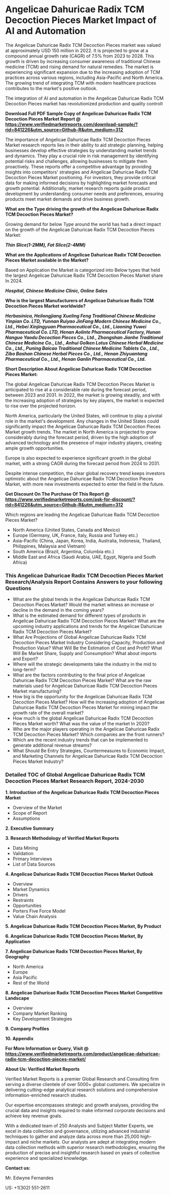 <meta name="title" content="Global Angelicae Dahuricae Radix TCM Decoction Pieces Market Impact of AI and Automation"><meta name="description" content="The Angelicae Dahuricae Radix TCM Decoction Pieces market was valued at approximately USD 150 million in 2022. It is projected to grow at a compound annual growth rate"><meta name="title" content="Angelicae Dahuricae Radix TCM Decoction Pieces Market Size, Share, Scope, Trends, Growth, Opportunities, Analysis, Forecast"><h1>Angelicae Dahuricae Radix TCM Decoction Pieces Market Impact of AI and Automation</h1><p>The Angelicae Dahuricae Radix TCM Decoction Pieces market was valued at approximately USD 150 million in 2022. It is projected to grow at a compound annual growth rate (CAGR) of 7.5% from 2023 to 2028. This growth is driven by increasing consumer awareness of traditional Chinese medicine (TCM) and rising demand for natural remedies. The market is experiencing significant expansion due to the increasing adoption of TCM practices across various regions, including Asia-Pacific and North America. The growing trend of integrating TCM with modern healthcare practices contributes to the market's positive outlook.</p><p>The integration of AI and automation in the Angelicae Dahuricae Radix TCM Decoction Pieces market has revolutionized production and quality controlt</p><p id="" class=""><strong>Download Full PDF Sample Copy of Angelicae Dahuricae Radix TCM Decoction Pieces Market Report @ <a href="https://www.verifiedmarketreports.com/download-sample/?rid=841226&utm_source=Github-R&utm_medium=312" target="_blank">https://www.verifiedmarketreports.com/download-sample/?rid=841226&utm_source=Github-R&utm_medium=312</a></strong></p><p>The importance of&nbsp;Angelicae Dahuricae Radix TCM Decoction Pieces Market research reports lies in their ability to aid strategic planning, helping businesses develop effective strategies by understanding market trends and dynamics. They play a crucial role in risk management by identifying potential risks and challenges, allowing businesses to mitigate them proactively. These reports offer a competitive advantage by providing insights into competitors' strategies and Angelicae Dahuricae Radix TCM Decoction Pieces Market positioning. For investors, they provide critical data for making informed decisions by highlighting market forecasts and growth potential. Additionally, market research reports guide product development by understanding consumer needs and preferences, ensuring products meet market demands and drive business growth.</p><p><strong>What are the&nbsp;Type driving the growth of the Angelicae Dahuricae Radix TCM Decoction Pieces Market?</strong></p><p id="" class="">Growing demand for below Type around the world has had a direct impact on the growth of the Angelicae Dahuricae Radix TCM Decoction Pieces Market:</p><em><strong>Thin Slice(1-2MM), Fat Slice(2-4MM)</strong></em></p><strong>What are the&nbsp;Applications&nbsp;of Angelicae Dahuricae Radix TCM Decoction Pieces Market available in the Market?</strong></p><p id="" class="">Based on Application the Market is categorized into Below types that held the largest Angelicae Dahuricae Radix TCM Decoction Pieces Market share In 2024.</p><em><strong>Hospital, Chinese Medicine Clinic, Online Sales</strong></em></p><strong>Who is the largest Manufacturers of Angelicae Dahuricae Radix TCM Decoction Pieces Market worldwide?</strong></p><p><em><strong>Herbasinica, Heilongjiang Xueling Feng Traditional Chinese Medicine Yinpian Co. LTD, Yunnan Ruiyao JinFang Modern Chinese Medicine Co., Ltd., Hebei Xinjingyuan Pharmaceutical Co., Ltd., Liaoning Yuwei Pharmaceutical Co. LTD, Henan Aolinte Pharmaceutical Factory, Hunan Nanguo Yaodu Decoction Pieces Co., Ltd., Zhongshan Jianhe Traditional Chinese Medicine Co., Ltd., Anhui Golken Lotus Chinese Herbal Medicine Co., Ltd., Puning Baicao Traditional Chinese Medicine Tablets Co., Ltd., Zibo Bashan Chinese Herbal Pieces Co., Ltd., Henan Zhiyuantang Pharmaceutical Co., Ltd., Henan Ganlin Pharmaceutical Co., Ltd.</strong></em></p><p id="" class=""><strong>Short Description About Angelicae Dahuricae Radix TCM Decoction Pieces Market:</strong></p><p>The global Angelicae Dahuricae Radix TCM Decoction Pieces Market is anticipated to rise at a considerable rate during the forecast period, between 2023 and 2031. In 2022, the market is growing steadily, and with the increasing adoption of strategies by key players, the market is expected to rise over the projected horizon.</p><p>North America, particularly the United States, will continue to play a pivotal role in the market's development. Any changes in the United States could significantly impact the Angelicae Dahuricae Radix TCM Decoction Pieces Market growth trends. The market in North America is projected to grow considerably during the forecast period, driven by the high adoption of advanced technology and the presence of major industry players, creating ample growth opportunities.</p><p>Europe is also expected to experience significant growth in the global market, with a strong CAGR during the forecast period from 2024 to 2031.</p><p>Despite intense competition, the clear global recovery trend keeps investors optimistic about the Angelicae Dahuricae Radix TCM Decoction Pieces Market, with more new investments expected to enter the field in the future.</p><p id="" class=""><strong>Get Discount On The Purchase Of This Report @ <a href="https://www.verifiedmarketreports.com/ask-for-discount/?rid=841226&utm_source=Github-R&utm_medium=312" target="_blank">https://www.verifiedmarketreports.com/ask-for-discount/?rid=841226&utm_source=Github-R&utm_medium=312</a></strong></p>Which regions are leading the Angelicae Dahuricae Radix TCM Decoction Pieces Market?</p><ul><li>North America (United States, Canada and Mexico)</li><li>Europe (Germany, UK, France, Italy, Russia and Turkey etc.)</li><li>Asia-Pacific (China, Japan, Korea, India, Australia, Indonesia, Thailand, Philippines, Malaysia and Vietnam)</li><li>South America (Brazil, Argentina, Columbia etc.)</li><li>Middle East and Africa (Saudi Arabia, UAE, Egypt, Nigeria and South Africa)</li></ul><h3 id="" class="">This Angelicae Dahuricae Radix TCM Decoction Pieces Market Research/Analysis Report Contains Answers to your following Questions</h3><ul><li>What are the global trends in the Angelicae Dahuricae Radix TCM Decoction Pieces Market? Would the market witness an increase or decline in the demand in the coming years?</li><li>What is the estimated demand for different types of products in Angelicae Dahuricae Radix TCM Decoction Pieces Market? What are the upcoming industry applications and trends for the Angelicae Dahuricae Radix TCM Decoction Pieces Market?</li><li>What Are Projections of Global Angelicae Dahuricae Radix TCM Decoction Pieces Market Industry Considering Capacity, Production and Production Value? What Will Be the Estimation of Cost and Profit? What Will Be Market Share, Supply and Consumption? What about imports and Export?</li><li>Where will the strategic developments take the industry in the mid to long-term?</li><li>What are the factors contributing to the final price of Angelicae Dahuricae Radix TCM Decoction Pieces Market? What are the raw materials used for Angelicae Dahuricae Radix TCM Decoction Pieces Market manufacturing?</li><li>How big is the opportunity for the Angelicae Dahuricae Radix TCM Decoction Pieces Market? How will the increasing adoption of Angelicae Dahuricae Radix TCM Decoction Pieces Market for mining impact the growth rate of the overall market?</li><li>How much is the global Angelicae Dahuricae Radix TCM Decoction Pieces Market worth? What was the value of the market In 2020?</li><li>Who are the major players operating in the Angelicae Dahuricae Radix TCM Decoction Pieces Market? Which companies are the front runners?</li><li>Which are the recent industry trends that can be implemented to generate additional revenue streams?</li><li>What Should Be Entry Strategies, Countermeasures to Economic Impact, and Marketing Channels for Angelicae Dahuricae Radix TCM Decoction Pieces Market Industry?</li></ul><h3 id="" class="">Detailed TOC of Global Angelicae Dahuricae Radix TCM Decoction Pieces Market Research Report, 2024-2030</h3><p id="" class=""><strong>1. Introduction of the Angelicae Dahuricae Radix TCM Decoction Pieces Market</strong></p><ul><li>Overview of the Market</li><li>Scope of Report</li><li>Assumptions</li></ul><p id="" class=""><strong>2. Executive Summary</strong></p><p id="" class=""><strong>3. Research Methodology of Verified Market Reports</strong></p><ul><li>Data Mining</li><li>Validation</li><li>Primary Interviews</li><li>List of Data Sources</li></ul><p id="" class=""><strong>4. Angelicae Dahuricae Radix TCM Decoction Pieces Market Outlook</strong></p><ul><li>Overview</li><li>Market Dynamics</li><li>Drivers</li><li>Restraints</li><li>Opportunities</li><li>Porters Five Force Model</li><li>Value Chain Analysis</li></ul><p id="" class=""><strong>5. Angelicae Dahuricae Radix TCM Decoction Pieces Market, By Product</strong></p><p id="" class=""><strong>6. Angelicae Dahuricae Radix TCM Decoction Pieces Market, By Application</strong></p><p id="" class=""><strong>7. Angelicae Dahuricae Radix TCM Decoction Pieces Market, By Geography</strong></p><ul><li>North America</li><li>Europe</li><li>Asia Pacific</li><li>Rest of the World</li></ul><p id="" class=""><strong>8. Angelicae Dahuricae Radix TCM Decoction Pieces Market Competitive Landscape</strong></p><ul><li>Overview</li><li>Company Market Ranking</li><li>Key Development Strategies</li></ul><p id="" class=""><strong>9. Company Profiles</strong></p><p id="" class=""><strong>10. Appendix</strong></p><p id="" class=""><strong>For More Information or Query, Visit @ <a href="https://www.verifiedmarketreports.com/product/angelicae-dahuricae-radix-tcm-decoction-pieces-market/" target="_blank">https://www.verifiedmarketreports.com/product/angelicae-dahuricae-radix-tcm-decoction-pieces-market/</a></strong></p><p id="" class=""><strong>About Us: Verified Market Reports</strong></p><p id="" class="">Verified Market Reports is a premier Global Research and Consulting firm serving a diverse clientele of over 5000+ global customers. We specialize in delivering cutting-edge analytical research solutions and comprehensive information-enriched research studies.</p><p id="" class="">Our expertise encompasses strategic and growth analyses, providing the crucial data and insights required to make informed corporate decisions and achieve key revenue goals.</p><p id="" class="">With a dedicated team of 250 Analysts and Subject Matter Experts, we excel in data collection and governance, utilizing advanced industrial techniques to gather and analyze data across more than 25,000 high-impact and niche markets. Our analysts are adept at integrating modern data collection methods with superior research methodologies, ensuring the production of precise and insightful research based on years of collective experience and specialized knowledge.</p><p id="" class=""><strong>Contact us:</strong></p><p id="" class="">Mr. Edwyne Fernandes</p><p id="" class="">US: +1(302) 551-2611</p>